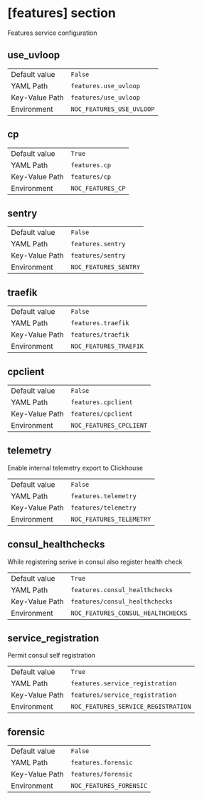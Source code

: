 # [features] section

Features service configuration

## use_uvloop

|                |                           |
| -------------- | ------------------------- |
| Default value  | `False`                   |
| YAML Path      | `features.use_uvloop`     |
| Key-Value Path | `features/use_uvloop`     |
| Environment    | `NOC_FEATURES_USE_UVLOOP` |

## cp

|                |                   |
| -------------- | ----------------- |
| Default value  | `True`            |
| YAML Path      | `features.cp`     |
| Key-Value Path | `features/cp`     |
| Environment    | `NOC_FEATURES_CP` |

## sentry

|                |                       |
| -------------- | --------------------- |
| Default value  | `False`               |
| YAML Path      | `features.sentry`     |
| Key-Value Path | `features/sentry`     |
| Environment    | `NOC_FEATURES_SENTRY` |

## traefik

|                |                        |
| -------------- | ---------------------- |
| Default value  | `False`                |
| YAML Path      | `features.traefik`     |
| Key-Value Path | `features/traefik`     |
| Environment    | `NOC_FEATURES_TRAEFIK` |

## cpclient

|                |                         |
| -------------- | ----------------------- |
| Default value  | `False`                 |
| YAML Path      | `features.cpclient`     |
| Key-Value Path | `features/cpclient`     |
| Environment    | `NOC_FEATURES_CPCLIENT` |

## telemetry

Enable internal telemetry export to Clickhouse

|                |                          |
| -------------- | ------------------------ |
| Default value  | `False`                  |
| YAML Path      | `features.telemetry`     |
| Key-Value Path | `features/telemetry`     |
| Environment    | `NOC_FEATURES_TELEMETRY` |

## consul_healthchecks

While registering serive in consul also register health check

|                |                                    |
| -------------- | ---------------------------------- |
| Default value  | `True`                             |
| YAML Path      | `features.consul_healthchecks`     |
| Key-Value Path | `features/consul_healthchecks`     |
| Environment    | `NOC_FEATURES_CONSUL_HEALTHCHECKS` |

## service_registration

Permit consul self registration

|                |                                     |
| -------------- | ----------------------------------- |
| Default value  | `True`                              |
| YAML Path      | `features.service_registration`     |
| Key-Value Path | `features/service_registration`     |
| Environment    | `NOC_FEATURES_SERVICE_REGISTRATION` |

## forensic

|                |                         |
| -------------- | ----------------------- |
| Default value  | `False`                 |
| YAML Path      | `features.forensic`     |
| Key-Value Path | `features/forensic`     |
| Environment    | `NOC_FEATURES_FORENSIC` |
